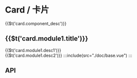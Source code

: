 # Card / 卡片
<span>{{$t('card.component_desc')}}</span>

## <span>{{$t('card.module1.title')}}</span>

<span>{{$t('card.module1.desc1')}}</span>
<br />
<span>{{$t('card.module1.desc2')}}</span>
:::include(src="./doc/base.vue")
:::

## API
<api-doc name="Card" :doc="require('./api.json')"></api-doc>
